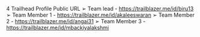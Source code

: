 4 Trailhead Profile Public URL
➢ Team lead - https://trailblazer.me/id/biru13
➢ Team Member 1 - https://trailblazer.me/id/akaleeswaran
➢ Team Member 2 - https://trailblazer.me/id/angai31
➢ Team Member 3 - https://trailblazer.me/id/mbackiyalakshmi
